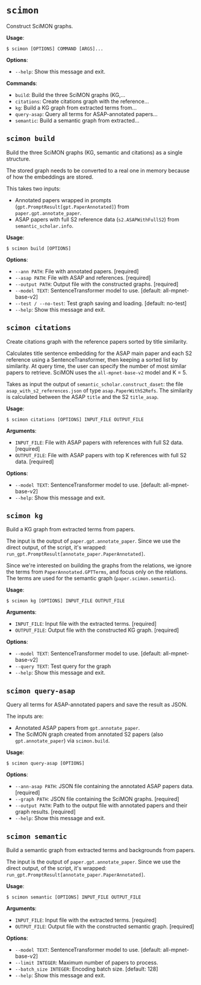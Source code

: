 # `scimon`

Construct SciMON graphs.

**Usage**:

```console
$ scimon [OPTIONS] COMMAND [ARGS]...
```

**Options**:

* `--help`: Show this message and exit.

**Commands**:

* `build`: Build the three SciMON graphs (KG,...
* `citations`: Create citations graph with the reference...
* `kg`: Build a KG graph from extracted terms from...
* `query-asap`: Query all terms for ASAP-annotated papers...
* `semantic`: Build a semantic graph from extracted...

## `scimon build`

Build the three SciMON graphs (KG, semantic and citations) as a single structure.

The stored graph needs to be converted to a real one in memory because of how the
embeddings are stored.

This takes two inputs:
- Annotated papers wrapped in prompts (`gpt.PromptResult[gpt.PaperAnnotated]`) from
  `paper.gpt.annotate_paper`.
- ASAP papers with full S2 reference data (`s2.ASAPWithFullS2`) from
  `semantic_scholar.info`.

**Usage**:

```console
$ scimon build [OPTIONS]
```

**Options**:

* `--ann PATH`: File with annotated papers.  [required]
* `--asap PATH`: File with ASAP and references.  [required]
* `--output PATH`: Output file with the constructed graphs.  [required]
* `--model TEXT`: SentenceTransformer model to use.  [default: all-mpnet-base-v2]
* `--test / --no-test`: Test graph saving and loading.  [default: no-test]
* `--help`: Show this message and exit.

## `scimon citations`

Create citations graph with the reference papers sorted by title similarity.

Calculates title sentence embedding for the ASAP main paper and each S2 reference using
a SentenceTransformer, then keeping a sorted list by similarity. At query time, the user
can specify the number of most similar papers to retrieve. SciMON uses the
`all-mpnet-base-v2` model and K = 5.

Takes as input the output of `semantic_scholar.construct_daset`: the file
`asap_with_s2_references.json` of type `asap.PaperWithS2Refs`. The similarity is
calculated between the ASAP `title` and the S2 `title_asap`.

**Usage**:

```console
$ scimon citations [OPTIONS] INPUT_FILE OUTPUT_FILE
```

**Arguments**:

* `INPUT_FILE`: File with ASAP papers with references with full S2 data.  [required]
* `OUTPUT_FILE`: File with ASAP papers with top K references with full S2 data.  [required]

**Options**:

* `--model TEXT`: SentenceTransformer model to use.  [default: all-mpnet-base-v2]
* `--help`: Show this message and exit.

## `scimon kg`

Build a KG graph from extracted terms from papers.

The input is the output of `paper.gpt.annotate_paper`. Since we use the direct output,
of the script, it's wrapped: `run_gpt.PromptResult[annotate_paper.PaperAnnotated]`.

Since we're interested on building the graphs from the relations, we ignore the terms
from `PaperAnnotated.GPTTerms`, and focus only on the relations. The terms are used
for the semantic graph (`paper.scimon.semantic`).

**Usage**:

```console
$ scimon kg [OPTIONS] INPUT_FILE OUTPUT_FILE
```

**Arguments**:

* `INPUT_FILE`: Input file with the extracted terms.  [required]
* `OUTPUT_FILE`: Output file with the constructed KG graph.  [required]

**Options**:

* `--model TEXT`: SentenceTransformer model to use.  [default: all-mpnet-base-v2]
* `--query TEXT`: Test query for the graph
* `--help`: Show this message and exit.

## `scimon query-asap`

Query all terms for ASAP-annotated papers and save the result as JSON.

The inputs are:
- Annotated ASAP papers from `gpt.annotate_paper`.
- The SciMON graph created from annotated S2 papers (also `gpt.annotate_paper`) via
  `scimon.build`.

**Usage**:

```console
$ scimon query-asap [OPTIONS]
```

**Options**:

* `--ann-asap PATH`: JSON file containing the annotated ASAP papers data.  [required]
* `--graph PATH`: JSON file containing the SciMON graphs.  [required]
* `--output PATH`: Path to the output file with annotated papers and their graph results.  [required]
* `--help`: Show this message and exit.

## `scimon semantic`

Build a semantic graph from extracted terms and backgrounds from papers.

The input is the output of `paper.gpt.annotate_paper`. Since we use the direct output,
of the script, it's wrapped: `run_gpt.PromptResult[annotate_paper.PaperAnnotated]`.

**Usage**:

```console
$ scimon semantic [OPTIONS] INPUT_FILE OUTPUT_FILE
```

**Arguments**:

* `INPUT_FILE`: Input file with the extracted terms.  [required]
* `OUTPUT_FILE`: Output file with the constructed semantic graph.  [required]

**Options**:

* `--model TEXT`: SentenceTransformer model to use.  [default: all-mpnet-base-v2]
* `--limit INTEGER`: Maximum number of papers to process.
* `--batch_size INTEGER`: Encoding batch size.  [default: 128]
* `--help`: Show this message and exit.
